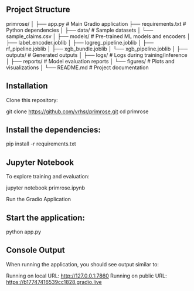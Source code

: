 
## Project Structure


primrose/
│
├── app.py                      # Main Gradio application
├── requirements.txt            # Python dependencies
│
├── data/                       # Sample datasets
│   └── sample_claims.csv
│
├── models/                     # Pre-trained ML models and encoders
│   ├── label_encoder.joblib
│   ├── logreg_pipeline.joblib
│   ├── rf_pipeline.joblib
│   ├── xgb_bundle.joblib
│   └── xgb_pipeline.joblib
│
├── outputs/                    # Generated outputs
│   ├── logs/                   # Logs during training/inference
│   ├── reports/                # Model evaluation reports
│   └── figures/                # Plots and visualizations
│
└── README.md                   # Project documentation

## Installation

Clone this repository:

git clone https://github.com/vrhsr/primrose.git
cd primrose


## Install the dependencies:

pip install -r requirements.txt

## Jupyter Notebook

To explore training and evaluation:

jupyter notebook primrose.ipynb

Run the Gradio Application

## Start the application:

python app.py

## Console Output

When running the application, you should see output similar to:

Running on local URL:  http://127.0.0.1:7860
Running on public URL: https://b17747416539cc1828.gradio.live
